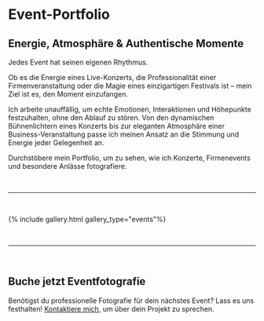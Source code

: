 <div class="text-content">
  <h1>Event-Portfolio</h1>
  <h2>Energie, Atmosphäre & Authentische Momente</h2>
  <p>Jedes Event hat seinen eigenen Rhythmus.</p>
  <p>Ob es die Energie eines Live-Konzerts, die Professionalität einer Firmenveranstaltung oder die Magie eines einzigartigen Festivals ist – mein Ziel ist es, den Moment einzufangen.</p>
  <p>Ich arbeite unauffällig, um echte Emotionen, Interaktionen und Höhepunkte festzuhalten, ohne den Ablauf zu stören. Von den dynamischen Bühnenlichtern eines Konzerts bis zur eleganten Atmosphäre einer Business-Veranstaltung passe ich meinen Ansatz an die Stimmung und Energie jeder Gelegenheit an.</p>
  <p>Durchstöbere mein Portfolio, um zu sehen, wie ich Konzerte, Firmenevents und besondere Anlässe fotografiere.</p>
  <br>
  <hr>
  <br>
</div>

{% include gallery.html gallery_type="events"%}

<div class="text-content">
  <br>
  <hr>
  <br>
  <h2>Buche jetzt Eventfotografie</h2>
  <p>Benötigst du professionelle Fotografie für dein nächstes Event? Lass es uns festhalten! <a href="/de/contact/" class="button">Kontaktiere mich</a>, um über dein Projekt zu sprechen.</p>
</div>
